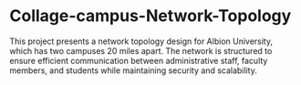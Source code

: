 # Collage-campus-Network-Topology
This project presents a network topology design for Albion University, which has two campuses 20 miles apart. The network is structured to ensure efficient communication between administrative staff, faculty members, and students while maintaining security and scalability.
